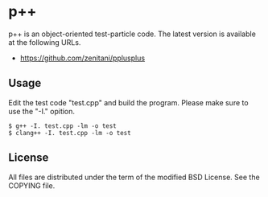  p++
=====

p++ is an object-oriented test-particle code.
The latest version is available at the following URLs.

 * https://github.com/zenitani/pplusplus


Usage
-------

Edit the test code "test.cpp" and build the program.
Please make sure to use the "-I." opition.

    $ g++ -I. test.cpp -lm -o test
    $ clang++ -I. test.cpp -lm -o test


License
---------

All files are distributed under the term of the modified BSD License.
See the COPYING file.
